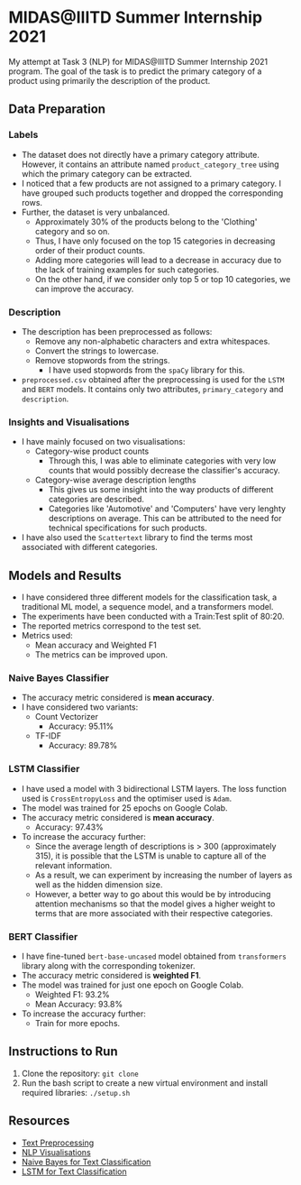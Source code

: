 # MIDAS@IIITD Summer Internship 2021
My attempt at Task 3 (NLP) for MIDAS@IIITD Summer Internship 2021 program. The goal of the task is to predict the primary category of a product using primarily the description of the product.

## Data Preparation
### Labels
- The dataset does not directly have a primary category attribute. However, it contains an attribute named `product_category_tree` using which the primary category can be extracted.
- I noticed that a few products are not assigned to a primary category. I have grouped such products together and dropped the corresponding rows.
- Further, the dataset is very unbalanced.
  - Approximately 30% of the products belong to the 'Clothing' category and so on.
  - Thus, I have only focused on the top 15 categories in decreasing order of their product counts.
  - Adding more categories will lead to a decrease in accuracy due to the lack of training examples for such categories.
  - On the other hand, if we consider only top 5 or top 10 categories, we can improve the accuracy.

### Description
- The description has been preprocessed as follows:
  - Remove any non-alphabetic characters and extra whitespaces.
  - Convert the strings to lowercase.
  - Remove stopwords from the strings.
    - I have used stopwords from the `spaCy` library for this.
- `preprocessed.csv` obtained after the preprocessing is used for the `LSTM` and `BERT` models. It contains only two attributes, `primary_category` and `description`.

### Insights and Visualisations
- I have mainly focused on two visualisations:
  - Category-wise product counts
    - Through this, I was able to eliminate categories with very low counts that would possibly decrease the classifier's accuracy.
  - Category-wise average description lengths
    - This gives us some insight into the way products of different categories are described.
    - Categories like 'Automotive' and 'Computers' have very lenghty descriptions on average. This can be attributed to the need for technical specifications for such products.
- I have also used the `Scattertext` library to find the terms most associated with different categories.

## Models and Results
- I have considered three different models for the classification task, a traditional ML model, a sequence model, and a transformers model. 
- The experiments have been conducted with a Train:Test split of 80:20. 
- The reported metrics correspond to the test set.
- Metrics used:
  - Mean accuracy and Weighted F1
  - The metrics can be improved upon.

### Naive Bayes Classifier
- The accuracy metric considered is **mean accuracy**. 
- I have considered two variants:
  - Count Vectorizer
    - Accuracy: 95.11%
  - TF-IDF
    - Accuracy: 89.78%

### LSTM Classifier
- I have used a model with 3 bidirectional LSTM layers. The loss function used is `CrossEntropyLoss` and the optimiser used is `Adam`.
- The model was trained for 25 epochs on Google Colab.
- The accuracy metric considered is **mean accuracy**. 
  - Accuracy: 97.43%
- To increase the accuracy further:
  - Since the average length of descriptions is > 300 (approximately 315), it is possible that the LSTM is unable to capture all of the relevant information.
  - As a result, we can experiment by increasing the number of layers as well as the hidden dimension size.
  - However, a better way to go about this would be by introducing attention mechanisms so that the model gives a higher weight to terms that are more associated with their respective categories.

### BERT Classifier
- I have fine-tuned `bert-base-uncased` model obtained from `transformers` library along with the corresponding tokenizer.
- The accuracy metric considered is **weighted F1**. 
- The model was trained for just one epoch on Google Colab.
  - Weighted F1: 93.2%
  - Mean Accuracy: 93.8%
- To increase the accuracy further:
  - Train for more epochs.

## Instructions to Run
1) Clone the repository: `git clone `
2) Run the bash script to create a new virtual environment and install required libraries: `./setup.sh`

## Resources
- [Text Preprocessing](https://medium.com/@datamonsters/text-preprocessing-in-python-steps-tools-and-examples-bf025f872908)
- [NLP Visualisations](https://medium.com/plotly/nlp-visualisations-for-clear-immediate-insights-into-text-data-and-outputs-9ebfab168d5b)
- [Naive Bayes for Text Classification](https://towardsdatascience.com/text-classification-using-naive-bayes-theory-a-working-example-2ef4b7eb7d5a)
- [LSTM for Text Classification](https://towardsdatascience.com/multiclass-text-classification-using-lstm-in-pytorch-eac56baed8df)
